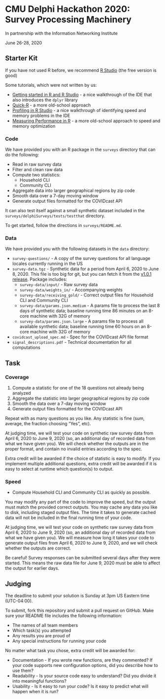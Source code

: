 # CMU Delphi Hackathon 2020: Survey Processing Machinery

In partnership with the Information Networking Institute

June 26-28, 2020

## Starter Kit

If you have not used R before, we recommend [R Studio](https://rstudio.com/products/rstudio/download/) (the free version is good)

Some tutorials, which were not written by us:

* [Getting started in R and R Studio](https://ourcodingclub.github.io/tutorials/intro-to-r/) - a nice walkthrough of the IDE that also introduces the `dplyr` library
* [Quick-R](https://www.statmethods.net/r-tutorial/index.html) - a more old-school approach
* [Profiling in R Studio](https://support.rstudio.com/hc/en-us/articles/218221837-Profiling-with-RStudio) - a nice walkthrough of identifying speed and memory problems in the IDE
* [Measuring Performance in R](https://adv-r.hadley.nz/perf-measure.html) - a more old-school approach to speed and memory optimization

### Code

We have provided you with an R package in the `surveys` directory that can do the following:

* Read in raw survey data
* Filter and clean raw data
* Compute two statistics:
  * Household CLI
  * Community CLI
* Aggregate data into larger geographical regions by zip code
* Smooth data over a 7-day moving window
* Generate output files formatted for the COVIDcast API

It can also test itself against a small synthetic dataset included in the
`surveys/delphiSurveys/tests/testthat` directory.

To get started, follow the directions in `surveys/README.md`.

### Data

We have provided you with the following datasets in the `data` directory:

* `survey-questions/` - A copy of the survey questions for all language locales currently running in the US
* `survey-data.tgz` - Synthetic data for a period from April 6, 2020 to June 8, 2020. This file is too big for git, but you can fetch it from the [v1.0.1 release](https://github.com/krivard/delphi-covidcast-hackathon-2020/releases/tag/1.0.1-hackathon). Package includes:
  * `survey-data/input/` - Raw survey data
  * `survey-data/weights_in/` - Accompanying weights
  * `survey-data/receiving_gold/` - Correct output files for Household CLI and Community CLI
  * `survey-data/params.json.medium` - A params file to process the last 8 days of synthetic data; baseline running time 86 minutes on an 8-core machine with 32G of memory
  * `survey-data/params.json.large` - A params file to process all available synthetic data; baseline running time 60 hours on an 8-core machine with 32G of memory
* `covidcast_upload_spec.md` - Spec for the COVIDcast API file format
* `signal_descriptions.pdf` - Technical documentation for all computations


## Task

### Coverage

1. Compute a statistic for one of the 18 questions not already being analyzed
2. Aggregate the statistic into larger geographical regions by zip code
3. Smooth the data over a 7-day moving window
4. Generate output files formatted for the COVIDcast API

Repeat with as many questions as you like. Any statistic is fine (sum, average, the fraction choosing “Yes”, etc).

At judging time, we will test your code on synthetic raw survey data from April 6, 2020 to June 9, 2020 (so, an additional day of recorded data from what we have given you). We will check whether the outputs are in the proper format, and contain no invalid entries according to the spec.

Extra credit will be awarded if the choice of statistic is easy to modify. If you implement multiple additional questions, extra credit will be awarded if it is easy to select at runtime which question(s) to output.

### Speed

* Compute Household CLI and Community CLI as quickly as possible.

You may modify any part of the code to improve the speed, but the output must match the provided correct outputs. You may cache any data you like to disk, including staged output files. The time it takes to generate cached data will not be included in the final running time of your code.

At judging time, we will test your code on synthetic raw survey data from April 6, 2020 to June 9, 2020 (so, an additional day of recorded data from what we have given you). We will measure how long it takes your code to generate output files from April 6, 2020 to June 9, 2020, and we will check whether the outputs are correct.

Be careful! Survey responses can be submitted several days after they were started. This means the raw data file for June 9, 2020 must be able to affect the output for earlier days.

## Judging

The deadline to submit your solution is Sunday at 3pm US Eastern time (UTC-04:00).

To submit, fork this repository and submit a pull request on GitHub. Make sure your README file includes the following information:

* The names of all team members
* Which task(s) you attempted
* Any results you are proud of
* Any special instructions for running your code

No matter what task you chose, extra credit will be awarded for:

* Documentation - If you wrote new functions, are they commented? If your code supports new configuration options, did you describe how to use them? 
* Readability - Is your source code easy to understand? Did you divide it into meaningful functions?
* Usability - Is it easy to run your code? Is it easy to predict what will happen when it is run? 
